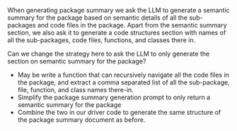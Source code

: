 When generating package summary we ask the LLM to generate a semantic summary for the package based on semantic details of all the sub-packages and code files in the package. Apart from the semantic summary section, we also ask it to generate a code structures section with names of all the sub-packages, code files, functions, and classes there in.

Can we change the strategy here to ask the LLM to only generate the section on semantic summary for the package?

- May be write a function that can recursively navigate all the code files in the package, and extract a comma separated list of all the sub-package, file, function, and class names there-in.
- Simplify the package summary generation prompt to only return a semantic summary for the package
- Combine the two in our driver code to generate the same structure of the package summary document as before.